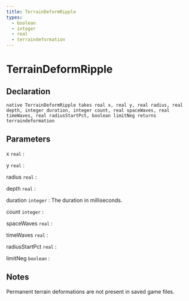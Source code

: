 ```yaml
---
title: TerrainDeformRipple
types:
  - boolean
  - integer
  - real
  - terraindeformation
---
```


# TerrainDeformRipple

## Declaration

```jass
native TerrainDeformRipple takes real x, real y, real radius, real depth, integer duration, integer count, real spaceWaves, real timeWaves, real radiusStartPct, boolean limitNeg returns terraindeformation
```

## Parameters
x `real`
: 

y `real`
: 

radius `real`
: 

depth `real`
: 

duration `integer`
: The duration in milliseconds.

count `integer`
: 

spaceWaves `real`
: 

timeWaves `real`
: 

radiusStartPct `real`
: 

limitNeg `boolean`
: 

## Notes 
Permanent terrain deformations are not present in saved game files.
